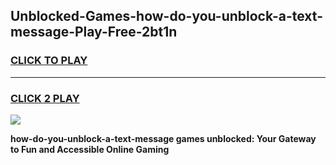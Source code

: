 
## Unblocked-Games-how-do-you-unblock-a-text-message-Play-Free-2bt1n
<h3>
<a href="https://premium76.site?title=how-do-you-unblock-a-text-message&ref=18A1">CLICK TO PLAY</a></h3>
<hr>

<h3>
<a href="https://premium76.site?title=how-do-you-unblock-a-text-message&ref=18A1">CLICK 2 PLAY</a>
  
</h3>

<a href="https://premium76.site?title=how-do-you-unblock-a-text-message&ref=18A1"><img src="https://clearcache.store/games.png"></a>


**how-do-you-unblock-a-text-message games unblocked: Your Gateway to Fun and Accessible Online Gaming**
